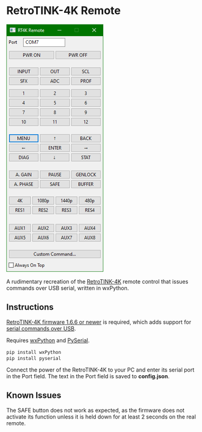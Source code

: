 # RetroTINK-4K Remote

![](screenshot.png)

A rudimentary recreation of the [RetroTINK-4K](https://www.retrotink.com/product-page/retrotink-4k) remote control that issues commands over USB serial, written in wxPython.

## Instructions

[RetroTINK-4K firmware 1.6.6 or newer](https://retrotink-llc.github.io/firmware/) is required, which adds support for [serial commands over USB](https://consolemods.org/wiki/AV:RetroTINK-4K#USB_Serial_Configuration).

Requires [wxPython](https://wxpython.org) and [PySerial](https://pyserial.readthedocs.io/en/latest/pyserial.html).

```shell
pip install wxPython
pip install pyserial
```

Connect the power of the RetroTINK-4K to your PC and enter its serial port in the Port field. The text in the Port field is saved to **config.json**.


## Known Issues

The SAFE button does not work as expected, as the firmware does not activate its function unless it is held down for at least 2 seconds on the real remote.
